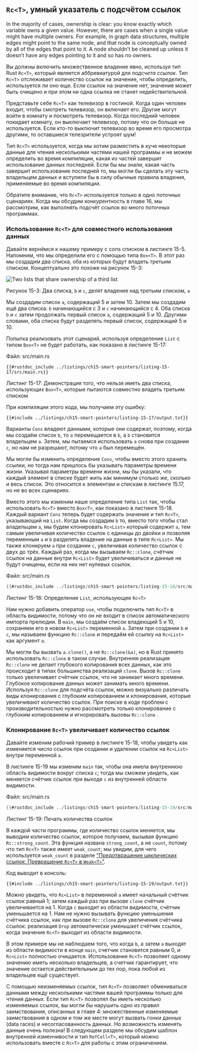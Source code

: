 ## `Rc<T>`, умный указатель с подсчётом ссылок

In the majority of cases, ownership is clear: you know exactly which variable owns a given value. However, there are cases when a single value might have multiple owners. For example, in graph data structures, multiple edges might point to the same node, and that node is conceptually owned by all of the edges that point to it. A node shouldn’t be cleaned up unless it doesn’t have any edges pointing to it and so has no owners.

Вы должны включить множественное владение явно, используя тип Rust `Rc<T>`, который является аббревиатурой для *подсчета ссылок*. Тип `Rc<T>` отслеживает количество ссылок на значение, чтобы определить, используется ли оно еще. Если ссылок на значение нет, значение может быть очищено и при этом ни одна ссылка не станет недействительной.

Представьте себе `Rc<T>` как телевизор в гостиной. Когда один человек входит, чтобы смотреть телевизор, он включает его. Другие могут войти в комнату и посмотреть телевизор. Когда последний человек покидает комнату, он выключает телевизор, потому что он больше не используется. Если кто-то выключит телевизор во время его просмотра другими, то оставшиеся телезрители устроят шум!

Тип `Rc<T>` используется, когда мы хотим разместить в куче некоторые данные для чтения несколькими частями нашей программы и не можем определить во время компиляции, какая из частей завершит использование данных последней. Если бы мы знали, какая часть завершит использование последней то, мы могли бы сделать эту часть владельцем данных и вступили бы в силу обычные правила владения, применяемые во время компиляции.

Обратите внимание, что `Rc<T>` используется только в одно поточных сценариях. Когда мы обсудим конкурентность в главе 16, мы рассмотрим, как выполнять подсчёт ссылок во много поточных программах.

### Использование `Rc<T>` для совместного использования данных

Давайте вернёмся к нашему примеру с cons списком в листинге 15-5. Напомним, что мы определили его с помощью типа `Box<T>`. В этот раз мы создадим два списка, оба из которых будут владеть третьим списком. Концептуально это похоже на рисунок 15-3:

 <img alt="Two lists that share ownership of a third list" src="img/trpl15-03.svg">

<span class="caption">Рисунок 15-3: Два списка, <code>b</code> и <code>c</code>, делят владение над третьим списком, <code>a</code></span>

Мы создадим список `a`, содержащий 5 и затем 10. Затем мы создадим ещё два списка: `b` начинающийся с 3 и `c` начинающийся с 4. Оба списка `b` и `c` затем продолжать первый список `a`, содержащий 5 и 10. Другими словами, оба списка будут разделять первый список, содержащий 5 и 10.

Попытка реализовать этот сценарий, используя определение `List` с типом `Box<T>` не будет работать, как показано в листинге 15-17:

<span class="filename">Файл: src/main.rs</span>

```rust,ignore,does_not_compile
{{#rustdoc_include ../listings/ch15-smart-pointers/listing-15-17/src/main.rs}}
```

<span class="caption">Листинг 15-17: Демонстрация того, что нельзя иметь два списка, использующих <code>Box&lt;T&gt;</code>, которые пытаются совместно владеть третьим списком</span>

При компиляции этого кода, мы получаем эту ошибку:

```console
{{#include ../listings/ch15-smart-pointers/listing-15-17/output.txt}}
```

Варианты `Cons` владеют данными, которые они содержат, поэтому, когда мы создаём список `b`, то `a` перемещается в `b`, а `b` становится владельцем `a`. Затем, мы пытаемся использовать `a` снова при создании `c`, но нам не разрешают, потому что `a` был перемещён.

Мы могли бы изменить определение `Cons`, чтобы вместо этого хранить ссылки, но тогда нам пришлось бы указывать параметры времени жизни. Указывая параметры времени жизни, мы бы указали, что каждый элемент в списке будет жить как минимум столько же, сколько и весь список. Это относится к элементам и спискам в листинге 15.17, но не во всех сценариях.

Вместо этого мы изменим наше определение типа `List` так, чтобы использовать `Rc<T>` вместо `Box<T>`, как показано в листинге 15-18. Каждый вариант `Cons` теперь будет содержать значение и тип `Rc<T>`, указывающий на `List`. Когда мы создадим `b` то, вместо того чтобы стал владельцем `a`, мы будем клонировать `Rc<List>` который содержит `a`, тем самым увеличивая количество ссылок с единицы до двойки и позволяя переменным `a` и `b` разделять владение на данные в типе `Rc<List>`. Мы также клонируем `a` при создании `c`, увеличивая количество ссылок с двух до трёх. Каждый раз, когда мы вызываем `Rc::clone`, счётчик ссылок на данные внутри `Rc<List>` будет увеличиваться и данные не будут очищены, если на них нет нулевых ссылок.

<span class="filename">Файл: src/main.rs</span>

```rust
{{#rustdoc_include ../listings/ch15-smart-pointers/listing-15-18/src/main.rs}}
```

<span class="caption">Листинг 15-18: Определение <code>List</code>, использующее <code>Rc&lt;T&gt;</code></span>

Нам нужно добавить оператор `use`, чтобы подключить тип `Rc<T>` в область видимости, потому что он не входит в список автоматического импорта прелюдии. В `main`, мы создаём список владеющий 5 и 10, сохраняем его в новом `Rc<List>` переменной `a`. Затем при создании `b` и `c`, мы называем функцию `Rc::clone` и передаём ей ссылку на `Rc<List>` как аргумент `a`.

Мы могли бы вызвать `a.clone()`, а не `Rc::clone(&a)`, но в Rust принято использовать `Rc::clone` в таком случае. Внутренняя реализация `Rc::clone` не делает глубокого копирования всех данных, как это происходит в типах большинства реализаций `clone`. Вызов `Rc::clone` только увеличивает счётчик ссылок, что не занимает много времени. Глубокое копирование данных может занимать много времени. Используя `Rc::clone` для подсчёта ссылок, можно визуально различать виды клонирования с глубоким копированием и клонирования, которые увеличивают количество ссылок. При поиске  в коде проблем с производительностью нужно рассмотреть только  клонирование с глубоким копированием и игнорировать вызовы `Rc::clone` .

### Клонирование `Rc<T>` увеличивает количество ссылок

Давайте изменим рабочий пример в листинге 15-18, чтобы увидеть как изменяется число ссылок при создании и удалении ссылок на `Rc<List>` внутри переменной `a`.

В листинге 15-19 мы изменим `main` так, чтобы она имела внутреннюю область видимости вокруг списка `c`; тогда мы сможем увидеть, как меняется счётчик ссылок при выходе `c` из внутренней области видимости.

<span class="filename">Файл: src/main.rs</span>

```rust
{{#rustdoc_include ../listings/ch15-smart-pointers/listing-15-19/src/main.rs:here}}
```

<span class="caption">Листинг 15-19: Печать количества ссылок</span>

В каждой части программы, где количество ссылок меняется, мы выводим количество ссылок, которое получаем, вызывая функцию `Rc::strong_count`. Эта функция названа `strong_count`, а не `count`, потому что тип `Rc<T>` также имеет `weak_count`; мы увидим, для чего используется `weak_count` в разделе <a href="ch15-06-reference-cycles.html#preventing-reference-cycles-turning-an-rct-into-a-weakt" data-md-type="link">"Предотвращение циклических ссылок: Превращение `Rc<T>` в <code data-md-type="codespan">Weak&lt;T&gt;</code>"</a><!-- ignore -->.

Код выводит в консоль:

```console
{{#include ../listings/ch15-smart-pointers/listing-15-19/output.txt}}
```

Можно увидеть, что `Rc<List>` в переменной `a` имеет начальный счётчик ссылок равный 1; затем каждый раз при вызове `clone` счётчик увеличивается на 1. Когда `c` выходит из области видимости, счётчик уменьшается на 1. Нам не нужно вызывать функцию уменьшения счётчика ссылок, как при вызове `Rc::clone` для увеличения счётчика ссылок: реализация `Drop` автоматически уменьшает счётчик ссылок, когда значение `Rc<T>` выходит из области видимости.

В этом примере мы не наблюдаем того, что когда `b`, а затем `a` выходят из области видимости в конце `main`, счетчик становится равным 0, и `Rc<List>` полностью очищается. Использование `Rc<T>` позволяет одному значению иметь несколько владельцев, а счетчик гарантирует, что значение остается действительным до тех пор, пока любой из владельцев ещё существует.

С помощью неизменяемых ссылок, тип `Rc<T>` позволяет обмениваться данными между несколькими частями вашей программы только для чтения данных. Если тип `Rc<T>` позволял бы иметь несколько изменяемых ссылок, вы могли бы нарушить одно из правил заимствования, описанных в главе 4: множественные изменяемые заимствования в одном и том же месте могут вызвать гонки данных (data races) и несогласованность данных. Но возможность изменять данные очень полезна! В следующем разделе мы обсудим шаблон внутренней изменчивости и тип `RefCell<T>`, который можно использовать вместе с `Rc<T>` для работы с этим ограничением.
